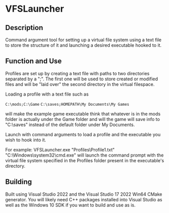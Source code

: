 # VFSLauncher

## Description
Command argument tool for setting up a virtual file system using a text file to store the structure of it and launching a desired executable hooked to it.

## Function and Use
Profiles are set up by creating a text file with paths to two directories separated by a ";". The first one will be used to store created or modified files and will be "laid over" the second directory in the virtual filespace.

Loading a profile with a text file such as


`C:\mods;C:\Game`
`C:\saves;HOMEPATH\My Documents\My Games`


will make the example game executable think that whatever is in the mods folder is actually under the Game folder and will the game will save info to "C:\saves" instead of the default folder under My Documents.

Launch with command arguments to load a profile and the executable you wish to hook into it.

For example: VFSLauncher.exe "Profiles\Profile1.txt" "C:\Windows\system32\cmd.exe" will launch the command prompt with the virtual file system specified in the Profiles folder present in the executable's directory.

## Building

Built using Visual Studio 2022 and the Visual Studio 17 2022 Win64 CMake generator. You will likely need C++ packages installed into Visual Studio as well as the Windows 10 SDK if you want to build and use as is.